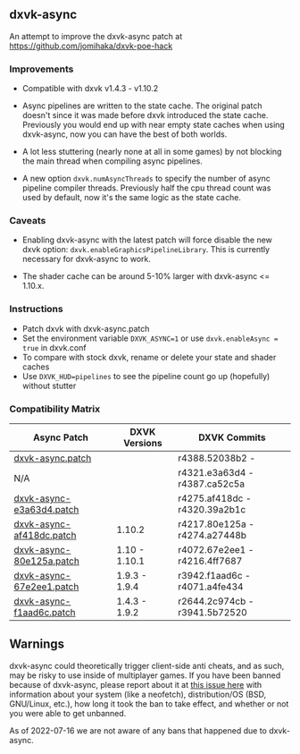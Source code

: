 ## dxvk-async
An attempt to improve the dxvk-async patch at https://github.com/jomihaka/dxvk-poe-hack

### Improvements

 - Compatible with dxvk v1.4.3 - v1.10.2

 - Async pipelines are written to the state cache. The original patch doesn't since it was made before dxvk introduced the state cache. Previously you would end up with near empty state caches when using dxvk-async, now you can have the best of both worlds.

 - A lot less stuttering (nearly none at all in some games) by not blocking the main thread when compiling async pipelines.

 - A new option `dxvk.numAsyncThreads` to specify the number of async pipeline compiler threads. Previously half the cpu thread count was used by default, now it's the same logic as the state cache.

### Caveats

 - Enabling dxvk-async with the latest patch will force disable the new dxvk option: `dxvk.enableGraphicsPipelineLibrary`. This is currently necessary for dxvk-async to work.

 - The shader cache can be around 5-10% larger with dxvk-async <= 1.10.x.

### Instructions

* Patch dxvk with dxvk-async.patch
* Set the environment variable `DXVK_ASYNC=1` or use `dxvk.enableAsync = true` in dxvk.conf
* To compare with stock dxvk, rename or delete your state and shader caches
* Use `DXVK_HUD=pipelines` to see the pipeline count go up (hopefully) without stutter

### Compatibility Matrix

| Async Patch | DXVK Versions | DXVK Commits |
|-|-|-|
| [dxvk-async.patch]         |                | r4388.52038b2 -               |
| N/A                        |                | r4321.e3a63d4 - r4387.ca52c5a |
| [dxvk-async-e3a63d4.patch] |                | r4275.af418dc - r4320.39a2b1c |
| [dxvk-async-af418dc.patch] | 1.10.2         | r4217.80e125a - r4274.a27448b |
| [dxvk-async-80e125a.patch] | 1.10  - 1.10.1 | r4072.67e2ee1 - r4216.4ff7687 |
| [dxvk-async-67e2ee1.patch] | 1.9.3 - 1.9.4  | r3942.f1aad6c - r4071.a4fe434 |
| [dxvk-async-f1aad6c.patch] | 1.4.3 - 1.9.2  | r2644.2c974cb - r3941.5b72520 |

[dxvk-async.patch]: https://github.com/Sporif/dxvk-async/blob/master/dxvk-async.patch
[dxvk-async-e3a63d4.patch]: https://github.com/Sporif/dxvk-async/blob/master/dxvk-async-e3a63d4.patch
[dxvk-async-af418dc.patch]: https://github.com/Sporif/dxvk-async/blob/master/dxvk-async-af418dc.patch
[dxvk-async-80e125a.patch]: https://github.com/Sporif/dxvk-async/blob/master/dxvk-async-80e125a.patch
[dxvk-async-67e2ee1.patch]: https://github.com/Sporif/dxvk-async/blob/master/dxvk-async-67e2ee1.patch
[dxvk-async-f1aad6c.patch]: https://github.com/Sporif/dxvk-async/blob/master/dxvk-async-f1aad6c.patch

## Warnings

dxvk-async could theoretically trigger client-side anti cheats, and as such, may be risky to use inside of multiplayer games.
If you have been banned because of dxvk-async, please report about it at [this issue here](https://github.com/Sporif/dxvk-async/issues/42) with information about your system (like a neofetch), distribution/OS (BSD, GNU/Linux, etc.), how long it took the ban to take effect, and whether or not you were able to get unbanned. 

As of 2022-07-16 we are not aware of any bans that happened due to dxvk-async.

